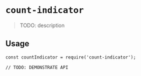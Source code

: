 # `count-indicator`

> TODO: description

## Usage

```
const countIndicator = require('count-indicator');

// TODO: DEMONSTRATE API
```
